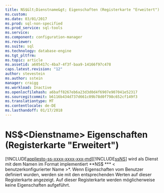 ```yaml
---
title: NS$&lt;Dienstname&gt; Eigenschaften (Registerkarte "Erweitert") | Microsoft Docs
ms.custom: 
ms.date: 03/01/2017
ms.prod: sql-non-specified
ms.prod_service: sql-tools
ms.service: 
ms.component: configuration-manager
ms.reviewer: 
ms.suite: sql
ms.technology: database-engine
ms.tgt_pltfrm: 
ms.topic: article
ms.assetid: a605417c-4ba7-4f3f-baa9-14166f97c478
caps.latest.revision: "12"
author: stevestein
ms.author: sstein
manager: craigg
ms.workload: Inactive
ms.openlocfilehash: a6baff8267eb6a23d3d0d4f6907e907041e52317
ms.sourcegitcommit: b6116b434d737d661c09b78d0f798c652cf149f3
ms.translationtype: MT
ms.contentlocale: de-DE
ms.lasthandoff: 01/17/2018
---
```

# <a name="nsltservice-namegt-properties-advanced-tab"></a>NS$&lt;Dienstname&gt; Eigenschaften (Registerkarte "Erweitert")
[!INCLUDE[appliesto-ss-xxxx-xxxx-xxx-md](../../includes/appliesto-ss-xxxx-xxxx-xxx-md.md)][!INCLUDE[ssNS](../../includes/ssns-md.md)] wird als Dienst mit dem Namen im Format implementiert **NS$ *** < benutzerkonfigurierter Name >*. Wenn Eigenschaften vom Benutzer definiert wurden, werden sie mit den entsprechenden Werten auf dieser Registerkarte angezeigt. Auf dieser Registerkarte werden möglicherweise keine Eigenschaften aufgeführt.  
  
  
